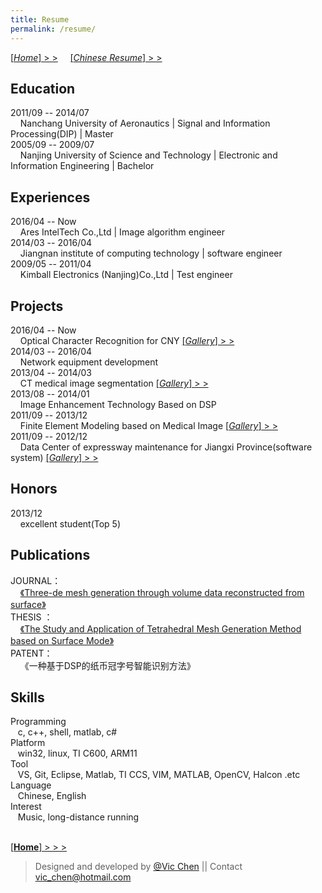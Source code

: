 ```yaml
---
title: Resume
permalink: /resume/
---
```

[[*Home*]  > >](/) &nbsp;  &nbsp; [[*Chinese Resume*]  > >](/resume_cn/)   

Education
---
2011/09 -- 2014/07  
&nbsp; &nbsp; Nanchang University of Aeronautics | Signal and Information Processing(DIP) | Master  
2005/09 -- 2009/07  
&nbsp; &nbsp; Nanjing University of Science and Technology | Electronic and Information Engineering | Bachelor  

Experiences
---
2016/04 -- Now  
&nbsp; &nbsp; Ares IntelTech Co.,Ltd |  Image algorithm engineer  
2014/03 -- 2016/04  
&nbsp; &nbsp; Jiangnan institute of computing technology | software engineer  
2009/05 -- 2011/04  
&nbsp; &nbsp; Kimball Electronics (Nanjing)Co.,Ltd | Test engineer  

Projects
---
2016/04 -- Now  
&nbsp; &nbsp; Optical Character Recognition for CNY [[*Gallery*]  > >](/projects/project-03)  
2014/03 -- 2016/04  
&nbsp; &nbsp; Network equipment development  
2013/04 -- 2014/03    
&nbsp; &nbsp; CT medical image segmentation [[*Gallery*]  > >](/projects/project-04)  
2013/08 -- 2014/01  
&nbsp; &nbsp; Image Enhancement Technology Based on DSP  
2011/09 -- 2013/12  
&nbsp; &nbsp; Finite Element Modeling based on Medical Image [[*Gallery*]  > >](/projects/project-01)  
2011/09 -- 2012/12  
&nbsp; &nbsp; Data Center of expressway maintenance for Jiangxi Province(software system) [[*Gallery*]  > >](/projects/project-02)  

Honors
---
2013/12  
&nbsp; &nbsp; excellent student(Top 5)

Publications
---
JOURNAL：  
&nbsp; &nbsp; [《Three-de mesh generation through volume data reconstructed from surface》](http://www.cjig.cn/jig/ch/reader/view_abstract.aspx?file_no=20140516&flag=1)  
THESIS ：  
&nbsp; &nbsp; [《The Study and Application of Tetrahedral Mesh Generation Method based on Surface Mode》](http://d.wanfangdata.com.cn/Thesis/D569748)    
PATENT：    
&nbsp; &nbsp; 《一种基于DSP的纸币冠字号智能识别方法》    

Skills
---
Programming  
&nbsp;&nbsp; c, c++, shell, matlab, c#  
Platform  
&nbsp;&nbsp; win32, linux, TI C600, ARM11  
Tool  
&nbsp;&nbsp; VS, Git, Eclipse, Matlab, TI CCS, VIM, MATLAB, OpenCV, Halcon .etc  
Language  
&nbsp;&nbsp; Chinese, English  
Interest  
&nbsp;&nbsp; Music, long-distance running  

&nbsp;  
[[**Home**]  > > >](/)    

>Designed and developed by [@Vic Chen](http://blog.csdn.net/k_shmily) \|\| Contact <a href="mailto:vic_chen@hotmail.com" class="email" title="联系邮箱">vic_chen@hotmail.com</a>
